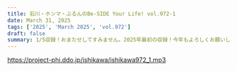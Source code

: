 ```yaml
---
title: 石川・ホンマ・ぶるんのBe-SIDE Your Life! vol.972-1
date: March 31, 2025
tags: ['2025', 'March 2025', 'vol.972']
draft: false
summary: 1/5収録！おまたせしてすみません。2025年最初の収録！今年もよろしくお願いします！
---
```


https://project-phi.ddo.jp/ishikawa/ishikawa972_1.mp3